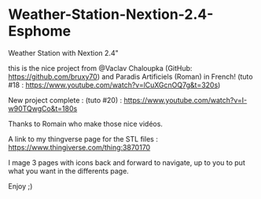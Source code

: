 # Weather-Station-Nextion-2.4-Esphome
Weather Station with Nextion 2.4"


this is the nice project from @Vaclav Chaloupka (GitHub: https://github.com/bruxy70) and Paradis Artificiels (Roman) in French! (tuto #18 : https://www.youtube.com/watch?v=lCuXGcnOQ7g&t=320s)

New project complete : (tuto #20) : https://www.youtube.com/watch?v=I-w90TQwgCo&t=180s

Thanks to Romain who make those nice vidéos.

A link to my thingverse page for the STL files : https://www.thingiverse.com/thing:3870170

I mage 3 pages with icons back and forward to navigate, up to you to put what you want in the differents page.

Enjoy ;)
